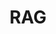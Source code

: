 ---
title: RAG
icon: puzzle-piece
index: false
article: false
category:
  - rag
tag:
  - rag
dir:
  order: 1
---